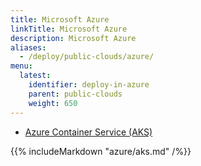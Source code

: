 ```yaml
---
title: Microsoft Azure
linkTitle: Microsoft Azure
description: Microsoft Azure
aliases:
  - /deploy/public-clouds/azure/
menu:
  latest:
    identifier: deploy-in-azure
    parent: public-clouds
    weight: 650
---
```


<ul class="nav nav-tabs nav-tabs-yb">
  <li>
    <a href="#aks" class="nav-link active" id="aks-tab" data-toggle="tab" role="tab" aria-controls="aks" aria-selected="true">
      <i class="fas fa-cubes" aria-hidden="true"></i>
      Azure Container Service (AKS)
    </a>
  </li>
</ul>

<div class="tab-content">
  <div id="aks" class="tab-pane fade show active" role="tabpanel" aria-labelledby="aks-tab">
    {{% includeMarkdown "azure/aks.md" /%}}
  </div>
</div>
